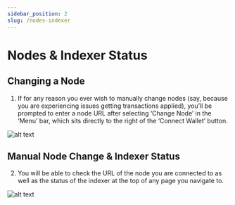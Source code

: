 ```yaml
---
sidebar_position: 2
slug: /nodes-indexer
---
```


# Nodes & Indexer Status

## Changing a Node

1. If for any reason you ever wish to manually change nodes (say, because you are experiencing issues getting transactions applied), you’ll be prompted to enter a node URL after selecting ‘Change Node’ in the ‘Menu’ bar, which sits directly to the right of the ‘Connect Wallet’ button.

![alt text](/img/spicynodeindexer.png)

## Manual Node Change & Indexer Status

2. You will be able to check the URL of the node you are connected to as well as the status of the indexer at the top of any page you navigate to.

![alt text](/img/spicyindexer.png)
